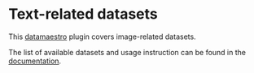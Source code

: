 # Text-related datasets

This [datamaestro](https://github.com/bpiwowar/datamaestro) plugin covers image-related datasets.


The list of available datasets and usage instruction can be found in the [documentation](http://bpiwowar.github.io/datamaestro_image/).

